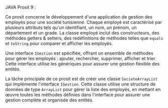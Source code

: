 JAVA
Prosit 9 :

Ce prosit concerne le développement d'une application de gestion des employés pour une société tunisienne. Chaque employé est caractérisé par plusieurs attributs tels qu'un identifiant, un nom, un prénom, un département et un grade. La classe employé inclut des constructeurs, des méthodes getters & setters, des redéfinitions de méthodes telles que `equals` et `toString` pour comparer et afficher les employés.

Une interface `IGestion` est spécifiée, offrant un ensemble de méthodes pour gérer les employés : ajouter, rechercher, supprimer, afficher et trier. Cette interface utilise les génériques pour assurer une gestion flexible des entités.

La tâche principale de ce prosit est de créer une classe `SocieteArrayList` qui implémente l'interface `IGestion`. Cette classe utilise une structure de données de type `ArrayList` pour gérer la liste des employés, en mettant en œuvre toutes les méthodes définies dans l'interface pour assurer une gestion complète et organisée des entités.






